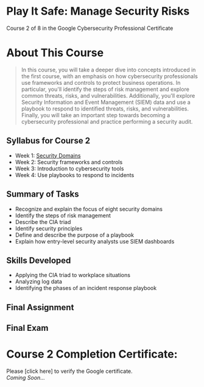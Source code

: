 # Play It Safe: Manage Security Risks
Course 2 of 8 in the Google Cybersecurity Professional Certificate
# About This Course
> In this course, you will take a deeper dive into concepts introduced in the first course, with an emphasis on how cybersecurity professionals use frameworks and controls to protect business operations. In particular, you'll identify the steps of risk management and explore common threats, risks, and vulnerabilities. Additionally, you'll explore Security Information and Event Management (SIEM) data and use a playbook to respond to identified threats, risks, and vulnerabilities. Finally, you will take an important step towards becoming a cybersecurity professional and practice performing a security audit.
## Syllabus for Course 2
- Week 1: [Security Domains](https://github.com/KailaniBailey/Google-Cybersecurity-Professional-Certificate/tree/main/Course%202:%20Play%20It%20Safe:%20Manage%20Security%20Risks/Week%201:%20Security%20Domains)
- Week 2: Security frameworks and controls
- Week 3: Introduction to cybersecurity tools
- Week 4: Use playbooks to respond to incidents
## Summary of Tasks
- Recognize and explain the focus of eight security domains
- Identify the steps of risk management
- Describe the CIA triad
- Identify security principles
- Define and describe the purpose of a playbook
- Explain how entry-level security analysts use SIEM dashboards
## Skills Developed
- Applying the CIA triad to workplace situations
- Analyzing log data
- Identifying the phases of an incident response playbook
## Final Assignment
## Final Exam
# Course 2 Completion Certificate:
Please [click here] to verify the Google certificate. <br>
*Coming Soon...*
